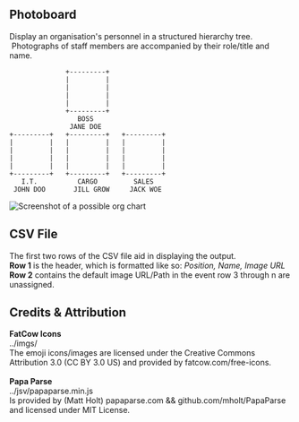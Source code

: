 ## Photoboard
 
Display an organisation's personnel in a structured hierarchy tree. &nbsp;Photographs of staff members are accompanied by their role/title and name.

```
              +---------+              
              |         |              
              |         |              
              |         |              
              |         |              
              +---------+              
                 BOSS                  
               JANE DOE                                                               
+---------+   +---------+   +---------+
|         |   |         |   |         |
|         |   |         |   |         |
|         |   |         |   |         |
|         |   |         |   |         |
+---------+   +---------+   +---------+
   I.T.          CARGO         SALES   
 JOHN DOO       JILL GROW     JACK WOE 
```

![Screenshot of a possible org chart](https://i.imgur.com/1qp9Cq9.png)

## CSV File

The first two rows of the CSV file aid in displaying the output.  
__Row 1__ is the header, which is formatted like so: *Position, Name, Image URL*  
__Row 2__ contains the default image URL/Path in the event row 3 through n are unassigned.  

## Credits & Attribution

__FatCow Icons__  
../imgs/  
The emoji icons/images are licensed under the Creative Commons Attribution 3.0 (CC BY 3.0 US) and provided by fatcow.com/free-icons.  
&nbsp;  
__Papa Parse__  
../jsv/papaparse.min.js  
Is provided by (Matt Holt) papaparse.com && github.com/mholt/PapaParse and licensed under MIT License.  
